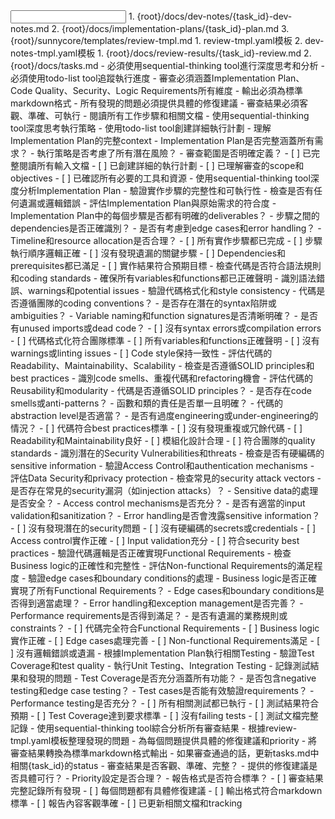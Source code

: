 <input>
  <context>
  1. {root}/docs/dev-notes/{task_id}-dev-notes.md
  2. {root}/docs/implementation-plans/{task_id}-plan.md
  3. {root}/sunnycore/templates/review-tmpl.md
  </context>
  <templates>
  1. review-tmpl.yaml模板
  2. dev-notes-tmpl.yaml模板
  </templates>
</input>

<output>
1. {root}/docs/review-results/{task_id}-review.md
2. {root}/docs/tasks.md
</output>

<constraints importance="Critical">
- 必須使用sequential-thinking tool進行深度思考和分析
- 必須使用todo-list tool追蹤執行進度
- 審查必須涵蓋Implementation Plan、Code Quality、Security、Logic Requirements所有維度
- 輸出必須為標準markdown格式
- 所有發現的問題必須提供具體的修復建議
- 審查結果必須客觀、準確、可執行
</constraints>

<workflow importance="Critical">
  <stage id="0: Planning Phase" level_of_think="think hard">
  - 閱讀所有工作步驟和相關文檔
  - 使用sequential-thinking tool深度思考執行策略
  - 使用todo-list tool創建詳細執行計劃
  - 理解Implementation Plan的完整context

  <questions>
  - Implementation Plan是否完整涵蓋所有需求？
  - 執行策略是否考慮了所有潛在風險？
  - 審查範圍是否明確定義？
  </questions>
  
  <checks>
  - [ ] 已完整閱讀所有輸入文檔
  - [ ] 已創建詳細的執行計劃
  - [ ] 已理解審查的scope和objectives
  - [ ] 已確認所有必要的工具和資源
  </checks>
  </stage>

  <stage id="1: Implementation Review" level_of_think="think hard">
  - 使用sequential-thinking tool深度分析Implementation Plan
  - 驗證實作步驟的完整性和可執行性
  - 檢查是否有任何遺漏或邏輯錯誤
  - 評估Implementation Plan與原始需求的符合度

  <questions>
  - Implementation Plan中的每個步驟是否都有明確的deliverables？
  - 步驟之間的dependencies是否正確識別？
  - 是否有考慮到edge cases和error handling？
  - Timeline和resource allocation是否合理？
  </questions>
  
  <checks>
  - [ ] 所有實作步驟都已完成
  - [ ] 步驟執行順序邏輯正確
  - [ ] 沒有發現遺漏的關鍵步驟
  - [ ] Dependencies和prerequisites都已滿足
  - [ ] 實作結果符合預期目標
  </checks>
  </stage>

  <stage id="2: Syntax Review" level_of_think="think">
  - 檢查代碼是否符合語法規則和coding standards
  - 確保所有variables和functions都已正確聲明
  - 識別語法錯誤、warnings和potential issues
  - 驗證代碼格式化和style consistency

  <questions>
  - 代碼是否遵循團隊的coding conventions？
  - 是否存在潛在的syntax陷阱或ambiguities？
  - Variable naming和function signatures是否清晰明確？
  - 是否有unused imports或dead code？
  </questions>
  
  <checks>
  - [ ] 沒有syntax errors或compilation errors
  - [ ] 代碼格式化符合團隊標準
  - [ ] 所有variables和functions正確聲明
  - [ ] 沒有warnings或linting issues
  - [ ] Code style保持一致性
  </checks>
  </stage>

  <stage id="3: Code Quality Review" level_of_think="think harder">
  - 評估代碼的Readability、Maintainability、Scalability
  - 檢查是否遵循SOLID principles和best practices
  - 識別code smells、重複代碼和refactoring機會
  - 評估代碼的Reusability和modularity

  <questions>
  - 代碼是否遵循SOLID principles？
  - 是否存在code smells或anti-patterns？
  - 函數和類的責任是否單一且明確？
  - 代碼的abstraction level是否適當？
  - 是否有過度engineering或under-engineering的情況？
  </questions>
  
  <checks>
  - [ ] 代碼符合best practices標準
  - [ ] 沒有發現重複或冗餘代碼
  - [ ] Readability和Maintainability良好
  - [ ] 模組化設計合理
  - [ ] 符合團隊的quality standards
  </checks>
  </stage>

  <stage id="4: Security Review" level_of_think="think harder">
  - 識別潛在的Security Vulnerabilities和threats
  - 檢查是否有硬編碼的sensitive information
  - 驗證Access Control和authentication mechanisms
  - 評估Data Security和privacy protection
  - 檢查常見的security attack vectors

  <questions>
  - 是否存在常見的security漏洞（如injection attacks）？
  - Sensitive data的處理是否安全？
  - Access control mechanisms是否充分？
  - 是否有適當的input validation和sanitization？
  - Error handling是否會洩露sensitive information？
  </questions>
  
  <checks>
  - [ ] 沒有發現潛在的security問題
  - [ ] 沒有硬編碼的secrets或credentials
  - [ ] Access control實作正確
  - [ ] Input validation充分
  - [ ] 符合security best practices
  </checks>
  </stage>

  <stage id="5: Logic and Requirements Review" level_of_think="think harder">
  - 驗證代碼邏輯是否正確實現Functional Requirements
  - 檢查Business logic的正確性和完整性
  - 評估Non-functional Requirements的滿足程度
  - 驗證edge cases和boundary conditions的處理

  <questions>
  - Business logic是否正確實現了所有Functional Requirements？
  - Edge cases和boundary conditions是否得到適當處理？
  - Error handling和exception management是否完善？
  - Performance requirements是否得到滿足？
  - 是否有遺漏的業務規則或constraints？
  </questions>
  
  <checks>
  - [ ] 代碼完全符合Functional Requirements
  - [ ] Business logic實作正確
  - [ ] Edge cases處理完善
  - [ ] Non-functional Requirements滿足
  - [ ] 沒有邏輯錯誤或遺漏
  </checks>
  </stage>

  <stage id="6: Testing Review" level_of_think="think">
  - 根據Implementation Plan執行相關Testing
  - 驗證Test Coverage和test quality
  - 執行Unit Testing、Integration Testing
  - 記錄測試結果和發現的問題

  <questions>
  - Test Coverage是否充分涵蓋所有功能？
  - 是否包含negative testing和edge case testing？
  - Test cases是否能有效驗證requirements？
  - Performance testing是否充分？
  </questions>
  
  <checks>
  - [ ] 所有相關測試都已執行
  - [ ] 測試結果符合預期
  - [ ] Test Coverage達到要求標準
  - [ ] 沒有failing tests
  - [ ] 測試文檔完整記錄
  </checks>
  </stage>

  <stage id="7: Review Results Output" level_of_think="think hard">
  - 使用sequential-thinking tool綜合分析所有審查結果
  - 根據review-tmpl.yaml模板整理發現的問題
  - 為每個問題提供具體的修復建議和priority
  - 將審查結果轉換為標準markdown格式輸出
  - 如果審查通過的話，更新tasks.md中相關{task_id}的status

  <questions>
  - 審查結果是否客觀、準確、完整？
  - 提供的修復建議是否具體可行？
  - Priority設定是否合理？
  - 報告格式是否符合標準？
  </questions>
  
  <checks>
  - [ ] 審查結果完整記錄所有發現
  - [ ] 每個問題都有具體修復建議
  - [ ] 輸出格式符合markdown標準
  - [ ] 報告內容客觀準確
  - [ ] 已更新相關文檔和tracking
  </checks>
  </stage>
</workflow>